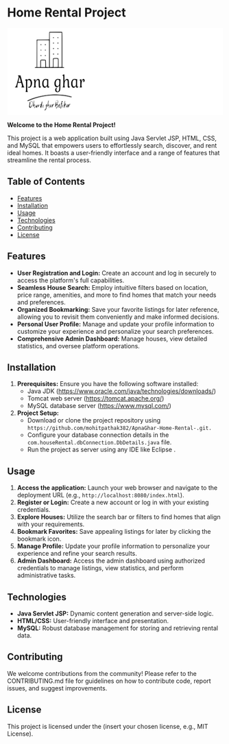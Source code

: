 # Home Rental Project

<div style="background-color: white;">
  <img src="src/main/webapp/assets/images/hrmlogo.svg" alt="Project Logo" width="200" height="200">
</div>

**Welcome to the Home Rental Project!**

This project is a web application built using Java Servlet JSP, HTML, CSS, and MySQL that empowers users to effortlessly search, discover, and rent ideal homes. It boasts a user-friendly interface and a range of features that streamline the rental process.

## Table of Contents

- [Features](#features)
- [Installation](#installation)
- [Usage](#usage)
- [Technologies](#technologies)
- [Contributing](#contributing)
- [License](#license)

## Features

- **User Registration and Login:** Create an account and log in securely to access the platform's full capabilities.
- **Seamless House Search:** Employ intuitive filters based on location, price range, amenities, and more to find homes that match your needs and preferences.
- **Organized Bookmarking:** Save your favorite listings for later reference, allowing you to revisit them conveniently and make informed decisions.
- **Personal User Profile:** Manage and update your profile information to customize your experience and personalize your search preferences.
- **Comprehensive Admin Dashboard:** Manage houses, view detailed statistics, and oversee platform operations.

## Installation

1. **Prerequisites:** Ensure you have the following software installed:
   - Java JDK (https://www.oracle.com/java/technologies/downloads/)
   - Tomcat web server (https://tomcat.apache.org/)
   - MySQL database server (https://www.mysql.com/)
2. **Project Setup:**
   - Download or clone the project repository using `https://github.com/mohitpathak382/ApnaGhar-Home-Rental-.git.`
   - Configure your database connection details in the `com.houseRental.dbConnection.DbDetails.java` file.
   - Run the project as server using any IDE like Eclipse .

## Usage

1. **Access the application:** Launch your web browser and navigate to the deployment URL (e.g., `http://localhost:8080/index.html`).
2. **Register or Login:** Create a new account or log in with your existing credentials.
3. **Explore Houses:** Utilize the search bar or filters to find homes that align with your requirements.
4. **Bookmark Favorites:** Save appealing listings for later by clicking the bookmark icon.
5. **Manage Profile:** Update your profile information to personalize your experience and refine your search results.
6. **Admin Dashboard:** Access the admin dashboard using authorized credentials to manage listings, view statistics, and perform administrative tasks.

## Technologies

- **Java Servlet JSP:** Dynamic content generation and server-side logic.
- **HTML/CSS:** User-friendly interface and presentation.
- **MySQL:** Robust database management for storing and retrieving rental data.

## Contributing

We welcome contributions from the community! Please refer to the CONTRIBUTING.md file for guidelines on how to contribute code, report issues, and suggest improvements.

## License

This project is licensed under the (insert your chosen license, e.g., MIT License).
